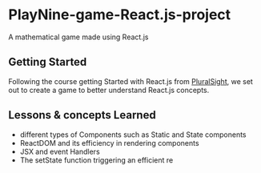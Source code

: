 # PlayNine-game-React.js-project
A mathematical game made using React.js

## Getting Started
Following the course getting Started with React.js from [PluralSight](https://app.pluralsight.com/library/courses/react-js-getting-started/table-of-contents), we set out to create a game to better understand React.js concepts.

## Lessons & concepts Learned
* different types of Components such as Static and State components
* ReactDOM and its efficiency in rendering components
* JSX and event Handlers
* The setState function triggering an efficient re
